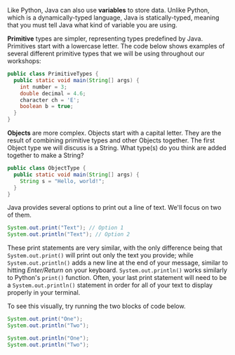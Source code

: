 Like Python, Java can also use **variables** to store data. Unlike Python, which is a dynamically-typed language, Java is statically-typed, meaning that you must tell Java what kind of variable you are using.

**Primitive** types are simpler, representing types predefined by Java. Primitives start with a lowercase letter. The code below shows examples of several different primitive types that we will be using throughout our workshops:

```java
public class PrimitiveTypes {
  public static void main(String[] args) {
    int number = 3;
    double decimal = 4.6;
    character ch = 'E';
    boolean b = true;
  }
}
```

**Objects** are more complex. Objects start with a capital letter. They are the result of combining primitive types and other Objects together. The first Object type we will discuss is a String. What type(s) do you think are added together to make a String?

```java
public class ObjectType {
  public static void main(String[] args) {
    String s = "Hello, world!";
  }
}
```


Java provides several options to print out a line of text. We'll focus on two of them.

```java
System.out.print("Text"); // Option 1
System.out.println("Text"); // Option 2
```

These print statements are very similar, with the only difference being that `System.out.print()` will print out only the text you provide; while `System.out.println()` adds a new line at the end of your message, similar to hitting *Enter/Return* on your keyboard. `System.out.println()` works similarly to Python's `print()` function. Often, your last print statement will need to be a `System.out.println()` statement in order for all of your text to display properly in your terminal.

To see this visually, try running the two blocks of code below.

```java
System.out.print("One");
System.out.println("Two");
```

```java
System.out.println("One");
System.out.println("Two");
```


